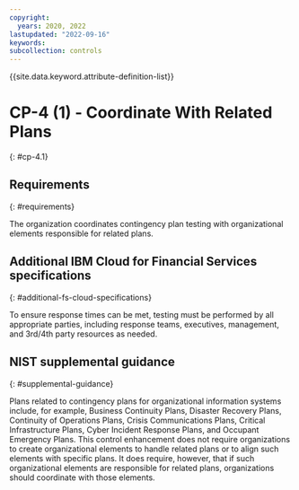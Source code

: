 ```yaml
---
copyright:
  years: 2020, 2022
lastupdated: "2022-09-16"
keywords: 
subcollection: controls
---
```


{{site.data.keyword.attribute-definition-list}}

# CP-4 (1) - Coordinate With Related Plans
{: #cp-4.1}

## Requirements
{: #requirements}

The organization coordinates contingency plan testing with organizational elements responsible for related plans.

## Additional IBM Cloud for Financial Services specifications
{: #additional-fs-cloud-specifications}

To ensure response times can be met, testing must be performed by all appropriate parties, including response teams, executives, management, and 3rd/4th party resources as needed.

## NIST supplemental guidance
{: #supplemental-guidance}

Plans related to contingency plans for organizational information systems include, for example, Business Continuity Plans, Disaster Recovery Plans, Continuity of Operations Plans, Crisis Communications Plans, Critical Infrastructure Plans, Cyber Incident Response Plans, and Occupant Emergency Plans. This control enhancement does not require organizations to create organizational elements to handle related plans or to align such elements with specific plans. It does require, however, that if such organizational elements are responsible for related plans, organizations should coordinate with those elements.



